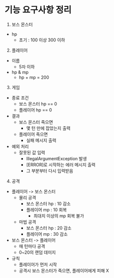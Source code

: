 # 기능 요구사항 정리
1. 보스 몬스터
- hp
  - 초기 : 100 이상 300 이하

2. 플레이어
- 이름
  - 5자 이하
- hp & mp
  - hp + mp = 200

3. 게임
- 종료 조건
  - 보스 몬스터 hp == 0
  - 플레이어 hp == 0
- 결과
  - 보스 몬스터 죽으면
    - 몇 턴 만에 잡았는지 출력
  - 플레이어 죽으면
    - 실패 메시지 출력
- 예외 처리
  - 잘못된 값 입력
    - IllegalArgumentException 발생
    - [ERROR]로 시작하는 에러 메시지 출력
    - 그 부분부터 다시 입력받음

4. 공격
- 플레이어 -> 보스 몬스터
  - 물리 공격
    - 보스 몬스터 hp : 10 감소
    - 플레이어 mp : 10 회복
      - 최대치 이상의 mp 회복 불가
  - 마법 공격
    - 보스 몬스터 hp : 20 감소
    - 플레이어 mp : 30 감소
- 보스 몬스터 -> 플레이어
  - 매 턴마다 공격
  - 0~20의 랜덤 데미지
- 규칙
  - 플레이어가 먼저 시작
  - 공격시 보스 몬스터가 죽으면, 플레이어에게 피해 X
